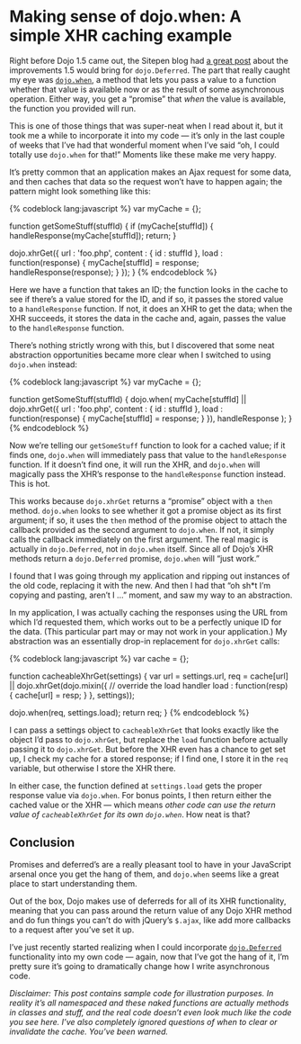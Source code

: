 # Making sense of dojo.when: A simple XHR caching example

<p>Right before Dojo 1.5 came out, the Sitepen blog had <a href="http://www.sitepen.com/blog/2010/05/03/robust-promises-with-dojo-deferred-1-5/">a great post</a> about the improvements 1.5 would bring for <code>dojo.Deferred</code>. The part that really caught my eye was <a href="http://docs.dojocampus.org/dojo/when"><code>dojo.when</code></a>, a method that lets you pass a value to a function whether that value is available now or as the result of some asynchronous operation. Either way, you get a &ldquo;promise&rdquo; that <em>when</em> the value is available, the function you provided will run.</p>

<p>This is one of those things that was super-neat when I read about it, but it took me a while to incorporate it into my code &mdash; it&rsquo;s only in the last couple of weeks that I&rsquo;ve had that wonderful moment when I&rsquo;ve said &ldquo;oh, I could totally use <code>dojo.when</code> for that!&rdquo; Moments like these make me very happy.</p>

<p>It&rsquo;s pretty common that an application makes an Ajax request for some data, and then caches that data so the request won&rsquo;t have to happen again; the pattern might look something like this:</p>

{% codeblock lang:javascript %}
var myCache = {};

function getSomeStuff(stuffId) {
  if (myCache[stuffId]) {
    handleResponse(myCache[stuffId]);
    return;
  }

  dojo.xhrGet({
    url : 'foo.php',
    content : { id : stuffId },
    load : function(response) {
      myCache[stuffId] = response;
      handleResponse(response);
    }
  });
}
{% endcodeblock %}


<p>Here we have a function that takes an ID; the function looks in the cache to see if there&rsquo;s a value stored for the ID, and if so, it passes the stored value to a <code>handleResponse</code> function. If not, it does an XHR to get the data; when the XHR succeeds, it stores the data in the cache and, again, passes the value to the <code>handleResponse</code> function.</p>

<p>There&rsquo;s nothing strictly wrong with this, but I discovered that some neat abstraction opportunities became more clear when I switched to using <code>dojo.when</code> instead:</p>

{% codeblock lang:javascript %}
var myCache = {};

function getSomeStuff(stuffId) {
  dojo.when(
    myCache[stuffId] || dojo.xhrGet({
      url : 'foo.php',
      content : { id : stuffId },
      load : function(response) {
        myCache[stuffId] = response;
      }
    }),
    handleResponse
  );
}
{% endcodeblock %}


<p>Now we&rsquo;re telling our <code>getSomeStuff</code> function to look for a cached value; if it finds one, <code>dojo.when</code> will immediately pass that value to the <code>handleResponse</code> function. If it doesn&rsquo;t find one, it will run the XHR, and <code>dojo.when</code> will magically pass the XHR&rsquo;s response to the <code>handleResponse</code> function instead. This is hot.</p>

<p>This works because <code>dojo.xhrGet</code> returns a &ldquo;promise&rdquo; object with a <code>then</code> method. <code>dojo.when</code> looks to see whether it got a promise object as its first argument; if so, it uses the <code>then</code> method of the promise object to attach the callback provided as the second argument to <code>dojo.when</code>. If not, it simply calls the callback immediately on the first argument. The real magic is actually in <code>dojo.Deferred</code>, not in <code>dojo.when</code> itself. Since all of Dojo&rsquo;s XHR methods return a <code>dojo.Deferred</code> promise, <code>dojo.when</code> will &ldquo;just work.&rdquo;</p>

<p>I found that I was going through my application and ripping out instances of the old code, replacing it with the new. And then I had that &ldquo;oh sh*t I&rsquo;m copying and pasting, aren&rsquo;t I &hellip;&rdquo; moment, and saw my way to an abstraction.</p>

<p>In my application, I was actually caching the responses using the URL from which I&rsquo;d requested them, which works out to be a perfectly unique ID for the data. (This particular part may or may not work in your application.) My abstraction was an essentially drop-in replacement for <code>dojo.xhrGet</code> calls:</p>

{% codeblock lang:javascript %}
var cache = {};

function cacheableXhrGet(settings) {
  var url = settings.url,
      req = cache[url] ||
            dojo.xhrGet(dojo.mixin({
              // override the load handler
              load : function(resp) {
                cache[url] = resp;
              }
            }, settings));

  dojo.when(req, settings.load);
  return req;
}
{% endcodeblock %}


<p>I can pass a settings object to <code>cacheableXhrGet</code> that looks exactly like the object I&rsquo;d pass to <code>dojo.xhrGet</code>, but replace the <code>load</code> function before actually passing it to <code>dojo.xhrGet</code>. But before the XHR even has a chance to get set up, I check my cache for a stored response; if I find one, I store it in the <code>req</code> variable, but otherwise I store the XHR there.</p>

<p>In either case, the function defined at <code>settings.load</code> gets the proper response value via <code>dojo.when</code>. For bonus points, I then return either the cached value or the XHR &mdash; which means <em>other code can use the return value of <code>cacheableXhrGet</code> for its own <code>dojo.when</code></em>. How neat is that?</p>

<h2>Conclusion</h2>

<p>Promises and deferred&rsquo;s are a really pleasant tool to have in your JavaScript arsenal once you get the hang of them, and <code>dojo.when</code> seems like a great place to start understanding them.</p>

<p>Out of the box, Dojo makes use of deferreds for all of its XHR functionality, meaning that you can pass around the return value of any Dojo XHR method and do fun things you can&rsquo;t do with jQuery&rsquo;s <code>$.ajax</code>, like add more callbacks to a request after you&rsquo;ve set it up.</p>

<p>I&rsquo;ve just recently started realizing when I could incorporate <a href="http://docs.dojocampus.org/dojo/Deferred"><code>dojo.Deferred</code></a> functionality into my own code &mdash; again, now that I&rsquo;ve got the hang of it, I&rsquo;m pretty sure it&rsquo;s going to dramatically change how I write asynchronous code.</p>

<p><em>Disclaimer: This post contains sample code for illustration purposes. In reality it&rsquo;s all namespaced and these naked functions are actually methods in classes and stuff, and the real code doesn&rsquo;t even look much like the code you see here. I&rsquo;ve also completely ignored questions of when to clear or invalidate the cache. You&rsquo;ve been warned.</em></p>
